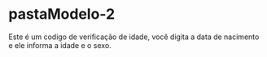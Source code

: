 # pastaModelo-2
Este é um codigo de verificação de idade, você digita a data de nacimento e ele informa a idade e o sexo.
